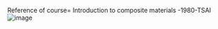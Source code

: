 Reference of course= Introduction to composite materials -1980-TSAI
![image](https://github.com/user-attachments/assets/18f1ae49-5311-42e4-8eef-45c86221f551)
